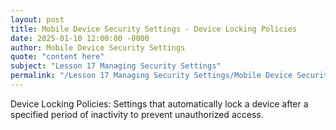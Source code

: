 ```yaml
---
layout: post
title: Mobile Device Security Settings - Device Locking Policies
date: 2025-01-10 12:00:00 -0000
author: Mobile Device Security Settings
quote: "content here"
subject: "Lesson 17 Managing Security Settings"
permalink: "/Lesson 17 Managing Security Settings/Mobile Device Security Settings/Mobile Device Security Settings - Device Locking Policies"
---
```


Device Locking Policies: Settings that automatically lock a device after a specified period of inactivity to prevent unauthorized access.
